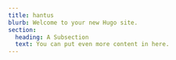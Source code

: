 ```yaml
---
title: hantus
blurb: Welcome to your new Hugo site.
section:
  heading: A Subsection
  text: You can put even more content in here.
---
```

